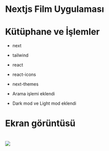 # Nextjs Film Uygulaması

# Kütüphane ve İşlemler

- next
- tailwind
- react
- react-icons
- next-themes

- Arama işlemi eklendi
- Dark mod ve Light mod eklendi

# Ekran görüntüsü

# ![](bes.gif)
